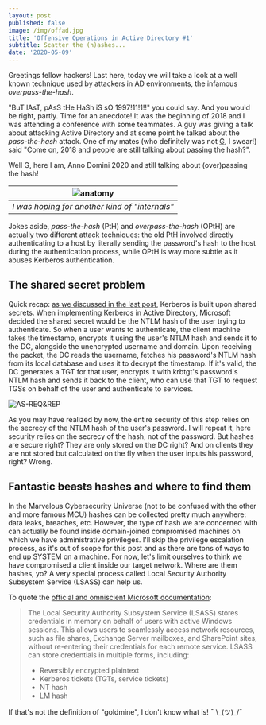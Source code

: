 ```yaml
---
layout: post
published: false
image: /img/offad.jpg
title: 'Offensive Operations in Active Directory #1'
subtitle: Scatter the (h)ashes...
date: '2020-05-09'
---
```

Greetings fellow hackers! Last here, today we will take a look at a well known technique used by attackers in AD environments, the infamous *overpass-the-hash*.

"BuT lAsT, pAsS tHe HaSh iS sO 1997!11!1!!" you could say. And you would be right, partly. Time for an anecdote! It was the beginning of 2018 and I was attending a conference with some teammates. A guy was giving a talk about attacking Active Directory and at some point he talked about the _pass-the-hash_ attack. One of my mates (who definitely was not [G](https://twitter.com/0x1911), I swear!) said "Come on, 2018 and people are still talking about passing the hash?". 

Well G, here I am, Anno Domini 2020 and still talking about (over)passing the hash!

| ![anatomy]({{site.baseurl}}/img/anatomylesson.jpg) |
|:--:|
| *I was hoping for another kind of "internals"* |

Jokes aside, _pass-the-hash_ (PtH) and _overpass-the-hash_ (OPtH) are actually two different attack techniques: the old PtH involved directly authenticating to a host by literally sending the password's hash to the host during the authentication process, while OPtH is way more subtle as it abuses Kerberos authentication. 

## The shared secret problem

Quick recap: [as we discussed in the last post](https://blog.notso.pro/2020-05-07-offops-in-ad-0/), Kerberos is built upon shared secrets. When implementing Kerberos in Active Directory, Microsoft decided the shared secret would be the NTLM hash of the user trying to authenticate. So when a user wants to authenticate, the client machine takes the timestamp, encrypts it using the user's NTLM hash and sends it to the DC, alongside the unencrypted username and domain. Upon receiving the packet, the DC reads the username, fetches his password's NTLM hash from its local database and uses it to decrypt the timestamp. If it's valid, the DC generates a TGT for that user, encrypts it with krbtgt's password's NTLM hash and sends it back to the client, who can use that TGT to request TGSs on behalf of the user and authenticate to services.

![AS-REQ&REP]({{site.baseurl}}/img/asreqrep.png)

As you may have realized by now, the entire security of this step relies on the secrecy of the NTLM hash of the user's password. I will repeat it, here security relies on the secrecy of the hash, not of the password. But hashes are secure right? They are only stored on the DC right? And on clients they are not stored but calculated on the fly when the user inputs his password, right? Wrong.

## Fantastic ~~beasts~~ hashes and where to find them

In the Marvelous Cybersecurity Universe (not to be confused with the other and more famous MCU) hashes can be collected pretty much anywhere: data leaks, breaches, etc. However, the type of hash we are concerned with can actually be found inside domain-joined compromised machines on which we have administrative privileges. I'll skip the privilege escalation process, as it's out of scope for this post and as there are tons of ways to end up SYSTEM on a machine. For now, let's limit ourselves to think we have compromised a client inside our target network. Where are them hashes, yo? A very special process called Local Security Authority Subsystem Service (LSASS) can help us.

To quote the [official and omniscient Microsoft documentation](https://docs.microsoft.com/en-us/previous-versions/windows/it-pro/windows-server-2012-r2-and-2012/hh994565(v=ws.11)):
> The Local Security Authority Subsystem Service (LSASS) stores credentials in memory on behalf of users with active Windows sessions. This allows users to seamlessly access network resources, such as file shares, Exchange Server mailboxes, and SharePoint sites, without re-entering their credentials for each remote service.
> LSASS can store credentials in multiple forms, including:
> - Reversibly encrypted plaintext
> - Kerberos tickets (TGTs, service tickets)
> - NT hash
> - LM hash

If that's not the definition of "goldmine", I don't know what is! ¯ \\\_(ツ)_/¯

